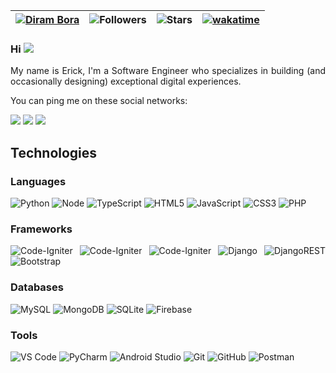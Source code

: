 | [![Diram Bora](https://img.shields.io/badge/Erick-hz-<COLOR>.svg)](https://shields.io/) | ![Followers](https://img.shields.io/github/followers/erick-hz) | ![Stars](https://img.shields.io/github/stars/erick-hz?label=Profile%20Stars&logo=Profile%20stars&logoColor=g) | [![wakatime](https://wakatime.com/badge/user/b63c7abe-5ded-47c2-9ecb-11c90f0d158c.svg)](https://wakatime.com/@yerick) |
--| --| --| --|

### Hi ![](https://user-images.githubusercontent.com/18350557/176309783-0785949b-9127-417c-8b55-ab5a4333674e.gif) 
<div align="justify">

My name is Erick, I'm a Software Engineer who specializes in building (and occasionally designing) exceptional digital experiences.

You can ping me on these social networks: 
  
[![](https://img.shields.io/badge/Instagram-E4405F?style=flat-square&logo=instagram&logoColor=white
)](https://www.instagram.com/whooserick/?hl=en)
[![](https://img.shields.io/badge/LinkedIn-0077B5?style=flat-square&logo=linkedin&logoColor=white)](https://www.linkedin.com/in/erick-hernandez-93361618b/)
[![](https://img.shields.io/badge/-yerickk8@gmail.com-red?style=flat-square&logo=gmail&logoColor=white)](mailto:yerickk8@gmail.com)

## Technologies

### Languages

![Python](https://img.shields.io/badge/-Python-3670A0?style=flat-square&logo=python&logoColor=white)
![Node](https://img.shields.io/badge/Node.js-43853D?style=flat-square&logo=node.js&logoColor=white)
![TypeScript](https://img.shields.io/badge/TypeScript-007ACC?style=flat-square&logo=typescript&logoColor=white)
![HTML5](https://img.shields.io/badge/-HTML5-E44D27?style=flat-square&logo=html5&logoColor=ffffff)
![JavaScript](https://img.shields.io/badge/-JavaScript-F7DF1C?style=flat-square&logo=javascript&logoColor=black&color=F7DF1C)
![CSS3](https://img.shields.io/badge/-CSS3-1572B6?style=flat-square&logo=css3)
![PHP](https://img.shields.io/badge/-PHP-3670A0?style=flat-square&logo=php&logoColor=white) 

### Frameworks

![Code-Igniter](https://img.shields.io/badge/React-20232A?style=flat-square&logo=react&logoColor=61DAFB)
![Code-Igniter](https://img.shields.io/badge/React_Native-20232A?style=flat-square&logo=react&logoColor=61DAFB)
![Code-Igniter](https://img.shields.io/badge/Angular-DD0031?style=flat-square&logo=angular&logoColor=white)
![Django](https://img.shields.io/badge/Django-092E20?style=flat-square&logo=django&logoColor=white)
![DjangoREST](https://img.shields.io/badge/DJANGO-REST-ff1709?style=flat-square&logo=django&logoColor=white&color=ff1709&labelColor=gray)
![Bootstrap](https://img.shields.io/badge/Bootstrap-563D7C?style=flat-square&logo=bootstrap&logoColor=white)

### Databases

![MySQL](https://img.shields.io/badge/MySQL-00f?style=flat-square&logo=mysql&logoColor=white)
![MongoDB](https://img.shields.io/badge/MongoDB-4ea94b?style=flat-square&logo=mongodb&logoColor=white)
![SQLite](https://img.shields.io/badge/SQLite-07405e?style=flat-square&logo=sqlite&logoColor=white)
![Firebase](https://img.shields.io/badge/Firebase-039BE5?style=flat-square&logo=Firebase&logoColor=white)

### Tools

![VS Code](https://img.shields.io/badge/-VSCode-007ACC?style=flat-square&logo=visual-studio-code)
![PyCharm](https://img.shields.io/badge/Pycharm-143?style=flat-square&logo=Pycharm&logoColor=black&color=black&labelColor=green)
![Android Studio](https://img.shields.io/badge/Android%20Studio-3DDC84.svg?style=flat-square&logo=android-studio&logoColor=white)
![Git](https://img.shields.io/badge/-Git-F05032?style=flat-square&logo=git&logoColor=ffffff)
![GitHub](https://img.shields.io/badge/Github-%23121011.svg?style=flat-square&logo=github&logoColor=white)
![Postman](https://img.shields.io/badge/Postman-FF6C37?style=flat-square&logo=postman&logoColor=white)
  

